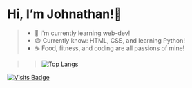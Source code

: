 # Hi, I’m Johnathan!👋
> - 🌱 I'm currently learning web-dev!
> - 😄 Currently know: HTML, CSS, and learning Python!
> - ☕ Food, fitness, and coding are all passions of mine!

<!---
jmcroft7/jmcroft7 is a ✨ special ✨ repository because its `README.md` (this file) appears on your GitHub profile.
You can click the Preview link to take a look at your changes.
--->
> > [![Top Langs](https://github-readme-stats.vercel.app/api/top-langs/?username=jmcroft7&layout=compact&text_color=daf7dc&bg_color=151515)](https://github.com/jmcroft7)

[![Visits Badge](https://badges.pufler.dev/visits/jmcroft7/jmcroft7)](https://badges.pufler.dev)
